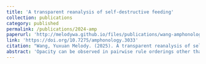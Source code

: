 ```yaml
---
title: 'A transparent reanalysis of self-destructive feeding'
collection: publications
category: published
permalink: /publications/2024-amp
paperurl: 'http://melodywa.github.io/files/publications/wang-amphonology-3033.pdf'
link: 'https://doi.org/10.7275/amphonology.3033'
citation: "Wang, Yuxuan Melody. (2025). A transparent reanalysis of self-destructive feeding. In <i>Proceedings of the 2023 and 2024 Annual Meetings on Phonology</i>. [https://doi.org/10.7275/amphonology.3033](https://doi.org/10.7275/amphonology.3033)"
abstract: 'Opacity can be observed in pairwise rule orderings other than counterfeeding and counterbleeding, one of which being ‘self-destructive feeding’. Like other opacity, self-destructive feeding poses problems to Standard OT. Unlike other rule interactions, all documented self-destructive feeding cases share two characteristics highly dependent on morpheme edges: (1) they all involves instances of non-derived environment blocking; and (2) they all attempt to simplify consonant clusters with a crosslinguistically less common method. In this paper, I reanalyse self-destructive feeding with underspecification and contextual faithfulness constraints, and demonstrate how it can be handled in Standard OT. I argue that the new proposal not only shows that some cases of opacity can be dealt with in Standard OT once the UR is more properly understood, but also offers a new angle to analyse self-destructive feeding: as an epiphenomenon of phonologically-conditioned allomorph optimisation, rather than a separate type of opaque interaction between two rules that generally apply in a language.'
---
```


